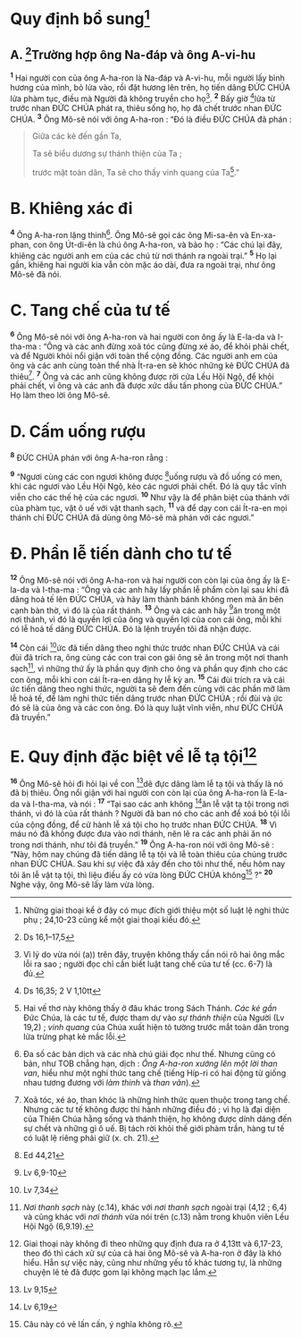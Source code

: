 # Quy định bổ sung[^1]
## A. [^1*]Trường hợp ông Na-đáp và ông A-vi-hu
<sup><b>1</b></sup> Hai người con của ông A-ha-ron là Na-đáp và A-vi-hu, mỗi người lấy bình hương của mình, bỏ lửa vào, rồi đặt hương lên trên, họ tiến dâng ĐỨC CHÚA lửa phàm tục, điều mà Người đã không truyền cho họ[^2]. <sup><b>2</b></sup> Bấy giờ [^2*]lửa từ trước nhan ĐỨC CHÚA phát ra, thiêu sống họ, họ đã chết trước nhan ĐỨC CHÚA. <sup><b>3</b></sup> Ông Mô-sê nói với ông A-ha-ron : “Đó là điều ĐỨC CHÚA đã phán : 
> Giữa các kẻ đến gần Ta,
> 
> Ta sẽ biểu dương sự thánh thiện của Ta ;
> 
> trước mặt toàn dân, Ta sẽ cho thấy vinh quang của Ta[^3].”
>

# B. Khiêng xác đi
<sup><b>4</b></sup> Ông A-ha-ron lặng thinh[^4].
Ông Mô-sê gọi các ông Mi-sa-ên và En-xa-phan, con ông Út-di-ên là chú ông A-ha-ron, và bảo họ : “Các chú lại đây, khiêng các người anh em của các chú từ nơi thánh ra ngoài trại.” <sup><b>5</b></sup> Họ lại gần, khiêng hai người kia vẫn còn mặc áo dài, đưa ra ngoài trại, như ông Mô-sê đã nói.

# C. Tang chế của tư tế
<sup><b>6</b></sup> Ông Mô-sê nói với ông A-ha-ron và hai người con ông ấy là E-la-da và I-tha-ma : “Ông và các anh đừng xoã tóc cũng đừng xé áo, để khỏi phải chết, và để Người khỏi nổi giận với toàn thể cộng đồng. Các người anh em của ông và các anh cùng toàn thể nhà Ít-ra-en sẽ khóc những kẻ ĐỨC CHÚA đã thiêu[^5]. <sup><b>7</b></sup> Ông và các anh cũng không được rời cửa Lều Hội Ngộ, để khỏi phải chết, vì ông và các anh đã được xức dầu tấn phong của ĐỨC CHÚA.” Họ làm theo lời ông Mô-sê.

# D. Cấm uống rượu
<sup><b>8</b></sup> ĐỨC CHÚA phán với ông A-ha-ron rằng :

<sup><b>9</b></sup> “Ngươi cùng các con ngươi không được [^3*]uống rượu và đồ uống có men, khi các ngươi vào Lều Hội Ngộ, kẻo các ngươi phải chết. Đó là quy tắc vĩnh viễn cho các thế hệ của các ngươi. <sup><b>10</b></sup> Như vậy là để phân biệt của thánh với của phàm tục, vật ô uế với vật thanh sạch, <sup><b>11</b></sup> và để dạy con cái Ít-ra-en mọi thánh chỉ ĐỨC CHÚA đã dùng ông Mô-sê mà phán với các ngươi.”

# Đ. Phần lễ tiến dành cho tư tế
<sup><b>12</b></sup> Ông Mô-sê nói với ông A-ha-ron và hai người con còn lại của ông ấy là E-la-da và I-tha-ma : “Ông và các anh hãy lấy phần lễ phẩm còn lại sau khi đã dâng hoả tế lên ĐỨC CHÚA, và hãy làm thành bánh không men mà ăn bên cạnh bàn thờ, vì đó là của rất thánh. <sup><b>13</b></sup> Ông và các anh hãy [^4*]ăn trong một nơi thánh, vì đó là quyền lợi của ông và quyền lợi của con cái ông, mỗi khi có lễ hoả tế dâng ĐỨC CHÚA. Đó là lệnh truyền tôi đã nhận được.

<sup><b>14</b></sup> Còn cái [^5*]ức đã tiến dâng theo nghi thức trước nhan ĐỨC CHÚA và cái đùi đã trích ra, ông cùng các con trai con gái ông sẽ ăn trong một nơi thanh sạch[^6], vì những thứ ấy là phần quy định cho ông và phần quy định cho các con ông, mỗi khi con cái Ít-ra-en dâng hy lễ kỳ an. <sup><b>15</b></sup> Cái đùi trích ra và cái ức tiến dâng theo nghi thức, người ta sẽ đem đến cùng với các phần mỡ làm lễ hoả tế, để làm nghi thức tiến dâng trước nhan ĐỨC CHÚA ; rồi đùi và ức đó sẽ là của ông và các con ông. Đó là quy luật vĩnh viễn, như ĐỨC CHÚA đã truyền.”

# E. Quy định đặc biệt về lễ tạ tội[^7]
<sup><b>16</b></sup> Ông Mô-sê hỏi đi hỏi lại về con [^6*]dê đực dâng làm lễ tạ tội và thấy là nó đã bị thiêu. Ông nổi giận với hai người con còn lại của ông A-ha-ron là E-la-da và I-tha-ma, và nói : <sup><b>17</b></sup> “Tại sao các anh không [^7*]ăn lễ vật tạ tội trong nơi thánh, vì đó là của rất thánh ? Người đã ban nó cho các anh để xoá bỏ tội lỗi của cộng đồng, để cử hành lễ xá tội cho họ trước nhan ĐỨC CHÚA. <sup><b>18</b></sup> Vì máu nó đã không được đưa vào nơi thánh, nên lẽ ra các anh phải ăn nó trong nơi thánh, như tôi đã truyền.” <sup><b>19</b></sup> Ông A-ha-ron nói với ông Mô-sê : “Này, hôm nay chúng đã tiến dâng lễ tạ tội và lễ toàn thiêu của chúng trước nhan ĐỨC CHÚA. Sau khi sự việc đã xảy đến cho tôi như thế, nếu hôm nay tôi ăn lễ vật tạ tội, thì liệu điều ấy có vừa lòng ĐỨC CHÚA không[^8] ?” <sup><b>20</b></sup> Nghe vậy, ông Mô-sê lấy làm vừa lòng.

[^1]: Những giai thoại kể ở đây có mục đích giới thiệu một số luật lệ nghi thức phụ ; 24,10-23 cũng kể một giai thoại kiểu đó.
[^2]: Vì lý do vừa nói (a)) trên đây, truyện không thấy cần nói rõ hai ông mắc lỗi ra sao ; người đọc chỉ cần biết luật tang chế của tư tế (cc. 6-7) là đủ.
[^3]: Hai vế thơ này không thấy ở đâu khác trong Sách Thánh. <i>Các kẻ gần</i> Đức Chúa, là các tư tế, được tham dự vào <i>sự thánh thiện</i> của Người (Lv 19,2) ; <i>vinh quang</i> của Chúa xuất hiện tỏ tường trước mắt toàn dân trong lửa trừng phạt kẻ mắc lỗi.
[^4]: Đa số các bản dịch và các nhà chú giải đọc như thế. Nhưng cũng có bản, như TOB chẳng hạn, dịch : <i>Ông A-ha-ron xướng lên một lời than van</i>, hiểu như một nghi thức tang chế (tiếng Híp-ri có hai động từ giống nhau tương đương với <i>làm thinh</i> và <i>than vãn</i>).
[^5]: Xoã tóc, xé áo, than khóc là những hình thức quen thuộc trong tang chế. Nhưng các tư tế không được thi hành những điều đó ; vì họ là đại diện của Thiên Chúa hằng sống và thánh thiện, họ không được dính dáng đến sự chết và những gì ô uế. Bị tách rời khỏi thế giới phàm trần, hàng tư tế có luật lệ riêng phải giữ (x. ch. 21).
[^6]: <i>Nơi thanh sạch</i> này (c.14), khác với <i>nơi thanh sạch</i> ngoài trại (4,12 ; 6,4) và cũng khác với <i>nơi thánh</i> vừa nói trên (c.13) nằm trong khuôn viên Lều Hội Ngộ (6,9.19).
[^7]: Giai thoại này không đi theo những quy định đưa ra ở 4,13tt và 6,17-23, theo đó thì cách xử sự của cả hai ông Mô-sê và A-ha-ron ở đây là khó hiểu. Hẳn sự việc này, cũng như những yếu tố khác tương tự, là những chuyện lẻ tẻ đã được gom lại không mạch lạc lắm.
[^8]: Câu này có vẻ lấn cấn, ý nghĩa không rõ.
[^1*]: Ds 16,1–17,5
[^2*]: Ds 16,35; 2 V 1,10tt
[^3*]: Ed 44,21
[^4*]: Lv 6,9-10
[^5*]: Lv 7,34
[^6*]: Lv 9,15
[^7*]: Lv 6,19
